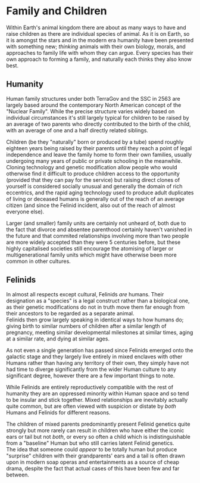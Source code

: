 # Family and Children

Within Earth's animal kingdom there are about as many ways to have and raise children as there are individual species of animal. As it is on Earth, so it is amongst the stars and in the modern era humanity have been presented with something new; *thinking* animals with their own biology, morals, and approaches to family life with whom they can argue. Every species has their own approach to forming a family, and naturally each thinks they also know best.

## Humanity

Human family structures under both TerraGov and the SSC in 2563 are largely based around the contemporary North American concept of the "Nuclear Family". While the precise structure varies widely based on individual circumstances it's still largely typical for children to be raised by an average of two parents who directly contributed to the birth of the child, with an average of one and a half directly related siblings.  
  
Children (be they "naturally" born or produced by a tube) spend roughly eighteen years being raised by their parents until they reach a point of legal independence and leave the family home to form their own families, usually undergoing many years of public or private schooling in the meanwhile.  
Cloning technology and genetic modification allow people who would otherwise find it difficult to produce children access to the opportunity (provided that they can pay for the service) but raising direct clones of yourself is considered socially unusual and generally the domain of rich eccentrics, and the rapid aging technology used to produce adult duplicates of living or deceased humans is generally out of the reach of an average citizen (and since the Felinid incident, also out of the reach of almost everyone else).  

Larger (and smaller) family units are certainly not unheard of, both due to the fact that divorce and absentee parenthood certainly haven't vanished in the future and that commited relationships involving more than two people are more widely accepted than they were 5 centuries before, but these highly capitalised societies still encourage the atomising of larger or multigenerational family units which might have otherwise been more common in other cultures.  

## Felinids
In almost all respects except cultural, Felinids *are* humans. Their designation as a "species" is a legal construct rather than a biological one, as their genetic modifications do not in truth move them far enough from their ancestors to be regarded as a separate animal.  
Felinids then grow largely speaking in identical ways to how humans do; giving birth to similar numbers of children after a similar length of pregnancy, meeting similar developmental milestones at similar times, aging at a similar rate, and dying at similar ages.  
  
As not even a single generation has passed since Felinids emerged onto the galactic stage and they largely live entirely in mixed enclaves with other Humans rather than having any territory of their own, they simply have not had time to diverge significantly from the wider Human culture to any significant degree, however there are a few important things to note.  

While Felinids are entirely reproductively compatible with the rest of humanity they are an oppressed minority within Human space and so tend to be insular and stick together. Mixed relationships are inevitably actually quite common, but are often viewed with suspicion or distate by *both* Humans and Felinids for different reasons.  

The children of mixed parents predominantly present Felinid genetics quite strongly but more rarely can result in children who have either the iconic ears or tail but not *both*, or every so often a child which is indistinguishable from a "baseline" Human but who still carries latent Felinid genetics.  
The idea that someone could *appear* to be totally human but produce "surprise" children with their grandparents' ears and a tail is often drawn upon in modern soap operas and entertainments as a source of cheap drama, despite the fact that actual cases of this have been few and far between.
